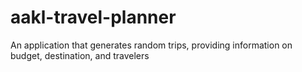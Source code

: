 # aakl-travel-planner
An application that generates random trips, providing information on budget, destination, and travelers
